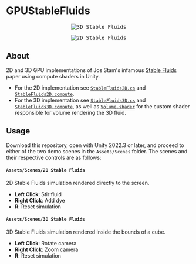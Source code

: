 # GPUStableFluids
<p align="center">
  <kbd>
    <img src="https://github.com/matthiasbroske/GPUStableFluids/assets/82914350/cb2b031c-8d24-45a1-bf07-79ba8a6b314f" alt="3D Stable Fluids"/>
  </kbd>
</p>
<p align="center">
  <kbd>
    <img src="https://github.com/matthiasbroske/GPUStableFluids/assets/82914350/9ef14477-890a-46f2-ac40-45e535146055" alt="2D Stable Fluids"/>
  </kbd>
</p>

## About
2D and 3D GPU implementations of Jos Stam's infamous [Stable Fluids](https://pages.cs.wisc.edu/~chaol/data/cs777/stam-stable_fluids.pdf) paper using compute shaders in Unity. 
- For the 2D implementation see [`StableFluids2D.cs`](Assets/Scripts/Stable%20Fluids/StableFluids2D.cs) and [`StableFluids2D.compute`](Assets/Compute/StableFluids2D.compute).
- For the 3D implementation see [`StableFluids3D.cs`](Assets/Scripts/Stable%20Fluids/StableFluids3D.cs) and [`StableFluids3D.compute`](Assets/Compute/StableFluids3D.compute), as well as [`Volume.shader`](Assets/Shaders/Volume.shader) for the custom shader responsible for volume rendering the 3D fluid.

## Usage
Download this repository, open with Unity 2022.3 or later, and proceed to either of the two demo scenes in the `Assets/Scenes` folder. The scenes and their respective controls are as follows:
#### `Assets/Scenes/2D Stable Fluids`
2D Stable Fluids simulation rendered directly to the screen.
- **Left Click**: Stir fluid
- **Right Click**: Add dye
- **R**: Reset simulation
#### `Assets/Scenes/3D Stable Fluids`
3D Stable Fluids simulation rendered inside the bounds of a cube.
- **Left Click**: Rotate camera
- **Right Click**: Zoom camera
- **R**: Reset simulation
